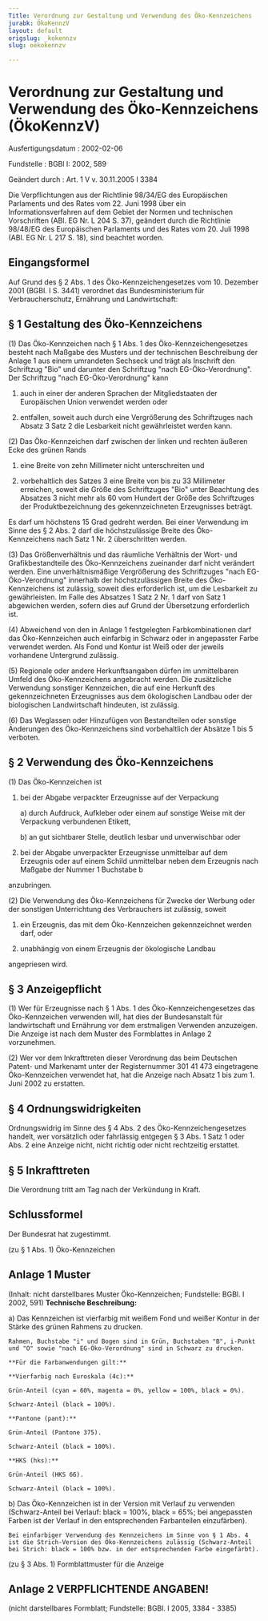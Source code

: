 ```yaml
---
Title: Verordnung zur Gestaltung und Verwendung des Öko-Kennzeichens
jurabk: ÖkoKennzV
layout: default
origslug: _kokennzv
slug: oekokennzv

---
```


# Verordnung zur Gestaltung und Verwendung des Öko-Kennzeichens (ÖkoKennzV)

Ausfertigungsdatum
:   2002-02-06

Fundstelle
:   BGBl I: 2002, 589

Geändert durch
:   Art. 1 V v. 30.11.2005 I 3384

Die Verpflichtungen aus der Richtlinie 98/34/EG des Europäischen
Parlaments und des Rates vom 22. Juni 1998 über ein
Informationsverfahren auf dem Gebiet der Normen und technischen
Vorschriften (ABl. EG Nr. L 204 S. 37), geändert durch die Richtlinie
98/48/EG des Europäischen Parlaments und des Rates vom 20. Juli 1998
(ABl. EG Nr. L 217 S. 18), sind beachtet worden.


## Eingangsformel

Auf Grund des § 2 Abs. 1 des Öko-Kennzeichengesetzes vom 10. Dezember
2001 (BGBl. I S. 3441) verordnet das Bundesministerium für
Verbraucherschutz, Ernährung und Landwirtschaft:


## § 1 Gestaltung des Öko-Kennzeichens

(1) Das Öko-Kennzeichen nach § 1 Abs. 1 des Öko-Kennzeichengesetzes
besteht nach Maßgabe des Musters und der technischen Beschreibung der
Anlage 1 aus einem umrandeten Sechseck und trägt als Inschrift den
Schriftzug "Bio" und darunter den Schriftzug "nach EG-Öko-Verordnung".
Der Schriftzug "nach EG-Öko-Verordnung" kann

1.  auch in einer der anderen Sprachen der Mitgliedstaaten der
    Europäischen Union verwendet werden oder


2.  entfallen, soweit auch durch eine Vergrößerung des Schriftzuges nach
    Absatz 3 Satz 2 die Lesbarkeit nicht gewährleistet werden kann.




(2) Das Öko-Kennzeichen darf zwischen der linken und rechten äußeren
Ecke des grünen Rands

1.  eine Breite von zehn Millimeter nicht unterschreiten und


2.  vorbehaltlich des Satzes 3 eine Breite von bis zu 33 Millimeter
    erreichen, soweit die Größe des Schriftzuges "Bio" unter Beachtung des
    Absatzes 3 nicht mehr als 60 vom Hundert der Größe des Schriftzuges
    der Produktbezeichnung des gekennzeichneten Erzeugnisses beträgt.



Es darf um höchstens 15 Grad gedreht werden. Bei einer Verwendung im
Sinne des § 2 Abs. 2 darf die höchstzulässige Breite des Öko-
Kennzeichens nach Satz 1 Nr. 2 überschritten werden.

(3) Das Größenverhältnis und das räumliche Verhältnis der Wort- und
Grafikbestandteile des Öko-Kennzeichens zueinander darf nicht
verändert werden. Eine unverhältnismäßige Vergrößerung des
Schriftzuges "nach EG-Öko-Verordnung" innerhalb der höchstzulässigen
Breite des Öko-Kennzeichens ist zulässig, soweit dies erforderlich
ist, um die Lesbarkeit zu gewährleisten. Im Falle des Absatzes 1 Satz
2 Nr. 1 darf von Satz 1 abgewichen werden, sofern dies auf Grund der
Übersetzung erforderlich ist.

(4) Abweichend von den in Anlage 1 festgelegten Farbkombinationen darf
das Öko-Kennzeichen auch einfarbig in Schwarz oder in angepasster
Farbe verwendet werden. Als Fond und Kontur ist Weiß oder der jeweils
vorhandene Untergrund zulässig.

(5) Regionale oder andere Herkunftsangaben dürfen im unmittelbaren
Umfeld des Öko-Kennzeichens angebracht werden. Die zusätzliche
Verwendung sonstiger Kennzeichen, die auf eine Herkunft des
gekennzeichneten Erzeugnisses aus dem ökologischen Landbau oder der
biologischen Landwirtschaft hindeuten, ist zulässig.

(6) Das Weglassen oder Hinzufügen von Bestandteilen oder sonstige
Änderungen des Öko-Kennzeichens sind vorbehaltlich der Absätze 1 bis 5
verboten.


## § 2 Verwendung des Öko-Kennzeichens

(1) Das Öko-Kennzeichen ist

1.  bei der Abgabe verpackter Erzeugnisse auf der Verpackung

    a)  durch Aufdruck, Aufkleber oder einem auf sonstige Weise mit der
        Verpackung verbundenen Etikett,


    b)  an gut sichtbarer Stelle, deutlich lesbar und unverwischbar oder





2.  bei der Abgabe unverpackter Erzeugnisse unmittelbar auf dem Erzeugnis
    oder auf einem Schild unmittelbar neben dem Erzeugnis nach Maßgabe der
    Nummer 1 Buchstabe b



anzubringen.

(2) Die Verwendung des Öko-Kennzeichens für Zwecke der Werbung oder
der sonstigen Unterrichtung des Verbrauchers ist zulässig, soweit

1.  ein Erzeugnis, das mit dem Öko-Kennzeichen gekennzeichnet werden darf,
    oder


2.  unabhängig von einem Erzeugnis der ökologische Landbau



angepriesen wird.


## § 3 Anzeigepflicht

(1) Wer für Erzeugnisse nach § 1 Abs. 1 des Öko-Kennzeichengesetzes
das Öko-Kennzeichen verwenden will, hat dies der Bundesanstalt für
landwirtschaft und Ernährung vor dem erstmaligen Verwenden anzuzeigen.
Die Anzeige ist nach dem Muster des Formblattes in Anlage 2
vorzunehmen.

(2) Wer vor dem Inkrafttreten dieser Verordnung das beim Deutschen
Patent- und Markenamt unter der Registernummer 301 41 473 eingetragene
Öko-Kennzeichen verwendet hat, hat die Anzeige nach Absatz 1 bis zum
1\. Juni 2002 zu erstatten.


## § 4 Ordnungswidrigkeiten

Ordnungswidrig im Sinne des § 4 Abs. 2 des Öko-Kennzeichengesetzes
handelt, wer vorsätzlich oder fahrlässig entgegen § 3 Abs. 1 Satz 1
oder Abs. 2 eine Anzeige nicht, nicht richtig oder nicht rechtzeitig
erstattet.


## § 5 Inkrafttreten

Die Verordnung tritt am Tag nach der Verkündung in Kraft.


## Schlussformel

Der Bundesrat hat zugestimmt.

(zu § 1 Abs. 1)
Öko-Kennzeichen

## Anlage 1 Muster

(Inhalt: nicht darstellbares Muster Öko-Kennzeichen;
Fundstelle: BGBl. I 2002, 591)
**Technische Beschreibung:**

a)  Das Kennzeichen ist vierfarbig mit weißem Fond und weißer Kontur in
    der Stärke des grünen Rahmens zu drucken.

    Rahmen, Buchstabe "i" und Bogen sind in Grün, Buchstaben "B", i-Punkt
    und "O" sowie "nach EG-Öko-Verordnung" sind in Schwarz zu drucken.

    **Für die Farbanwendungen gilt:**

    **Vierfarbig nach Euroskala (4c):**

    Grün-Anteil (cyan = 60%, magenta = 0%, yellow = 100%, black = 0%).

    Schwarz-Anteil (black = 100%).

    **Pantone (pant):**

    Grün-Anteil (Pantone 375).

    Schwarz-Anteil (black = 100%).

    **HKS (hks):**

    Grün-Anteil (HKS 66).

    Schwarz-Anteil (black = 100%).


b)  Das Öko-Kennzeichen ist in der Version mit Verlauf zu verwenden
    (Schwarz-Anteil bei Verlauf: black = 100%, black = 65%; bei
    angepassten Farben ist der Verlauf in den entsprechenden Farbanteilen
    einzufärben).

    Bei einfarbiger Verwendung des Kennzeichens im Sinne von § 1 Abs. 4
    ist die Strich-Version des Öko-Kennzeichens zulässig (Schwarz-Anteil
    bei Strich: black = 100% bzw. in der entsprechenden Farbe eingefärbt).




(zu § 3 Abs. 1)
Formblattmuster für die Anzeige

## Anlage 2 VERPFLICHTENDE ANGABEN!

(nicht darstellbares Formblatt;
Fundstelle: BGBl. I 2005, 3384 - 3385)

